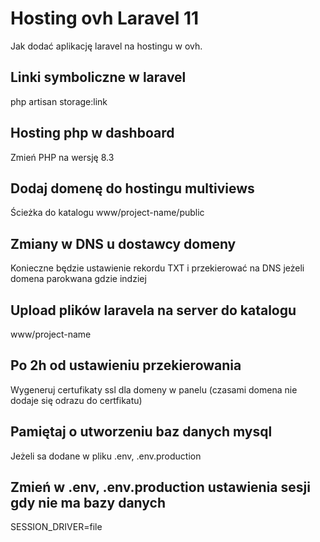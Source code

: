 # Hosting ovh Laravel 11
Jak dodać aplikację laravel na hostingu w ovh.

## Linki symboliczne w laravel
php artisan storage:link

## Hosting php w dashboard
Zmień PHP na wersję 8.3

## Dodaj domenę do hostingu multiviews 
Ścieżka do katalogu www/project-name/public

## Zmiany w DNS u dostawcy domeny
Konieczne będzie ustawienie rekordu TXT i przekierować na DNS jeżeli domena parokwana gdzie indziej

## Upload plików laravela na server do katalogu
www/project-name

## Po 2h od ustawieniu przekierowania
Wygeneruj certufikaty ssl dla domeny w panelu (czasami domena nie dodaje się odrazu do certfikatu)

## Pamiętaj o utworzeniu baz danych mysql
Jeżeli sa dodane w pliku .env, .env.production

## Zmień w .env, .env.production ustawienia sesji gdy nie ma bazy danych
SESSION_DRIVER=file

